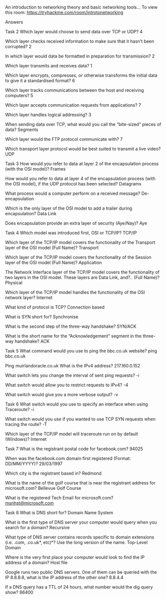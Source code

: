 
An introduction to networking theory and basic networking tools…
To view this room: https://tryhackme.com/room/introtonetworking

Answers

Task 2
Which layer would choose to send data over TCP or UDP?
4

Which layer checks received information to make sure that it hasn’t been corrupted?
2

In which layer would data be formatted in preparation for transmission?
2

Which layer transmits and receives data?
1

Which layer encrypts, compresses, or otherwise transforms the initial data to give it a standardised format?
6

Which layer tracks communications between the host and receiving computers?
5

Which layer accepts communication requests from applications?
7

Which layer handles logical addressing?
3

When sending data over TCP, what would you call the “bite-sized” pieces of data?
Segments

Which layer would the FTP protocol communicate with?
7

Which transport layer protocol would be best suited to transmit a live video?
UDP

Task 3
How would you refer to data at layer 2 of the encapsulation process (with the OSI model)?
Frames

How would you refer to data at layer 4 of the encapsulation process (with the OSI model), if the UDP protocol has been selected?
Datagrams

What process would a computer perform on a received message?
De-encapsulation

Which is the only layer of the OSI model to add a trailer during encapsulation?
Data Link

Does encapsulation provide an extra layer of security (Aye/Nay)?
Aye

Task 4
Which model was introduced first, OSI or TCP/IP?
TCP/IP

Which layer of the TCP/IP model covers the functionality of the Transport layer of the OSI model (Full Name)?
Transport

Which layer of the TCP/IP model covers the functionality of the Session layer of the OSI model (Full Name)?
Application

The Network Interface layer of the TCP/IP model covers the functionality of two layers in the OSI model. These layers are Data Link, and?.. (Full Name)?
Physical

Which layer of the TCP/IP model handles the functionality of the OSI network layer?
Internet

What kind of protocol is TCP?
Connection based

What is SYN short for?
Synchronise

What is the second step of the three-way handshake?
SYN/ACK

What is the short name for the “Acknowledgement” segment in the three-way handshake?
ACK

Task 5
What command would you use to ping the bbc.co.uk website?
ping bbc.co.uk

Ping muirlandoracle.co.uk What is the IPv4 address?
217.160.0.152

What switch lets you change the interval of sent ping requests?
-i

What switch would allow you to restrict requests to IPv4?
-4

What switch would give you a more verbose output?
-v

Task 6
What switch would you use to specify an interface when using Traceroute?
-i

What switch would you use if you wanted to use TCP SYN requests when tracing the route?
-T

Which layer of the TCP/IP model will traceroute run on by default (Windows)?
Internet

Task 7
What is the registrant postal code for facebook.com?
94025

When was the facebook.com domain first registered (Format: DD/MM/YYYY)?
29/03/1997

Which city is the registrant based in?
Redmond

What is the name of the golf course that is near the registrant address for microsoft.com?
Bellevue Golf Course

What is the registered Tech Email for microsoft.com?
msnhst@microsoft.com

Task 8
What is DNS short for?
Domain Name System

What is the first type of DNS server your computer would query when you search for a domain?
Recursive

What type of DNS server contains records specific to domain extensions (i.e. .com, .co.uk*, etc)*? Use the long version of the name.
Top-Level Domain

Where is the very first place your computer would look to find the IP address of a domain?
Host file

Google runs two public DNS servers. One of them can be queried with the IP 8.8.8.8, what is the IP address of the other one?
8.8.4.4

If a DNS query has a TTL of 24 hours, what number would the dig query show?
86400

